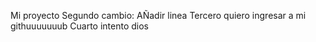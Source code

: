 Mi proyecto
Segundo cambio: AÑadir linea
Tercero quiero ingresar a mi githuuuuuuub 
Cuarto intento dios
